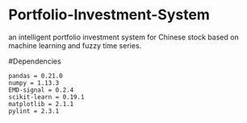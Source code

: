 # Portfolio-Investment-System
an intelligent portfolio investment system for Chinese stock based on machine learning and fuzzy time series.

#Dependencies
```
pandas = 0.21.0
numpy = 1.13.3
EMD-signal = 0.2.4
scikit-learn = 0.19.1
matplotlib = 2.1.1
pylint = 2.3.1
```
